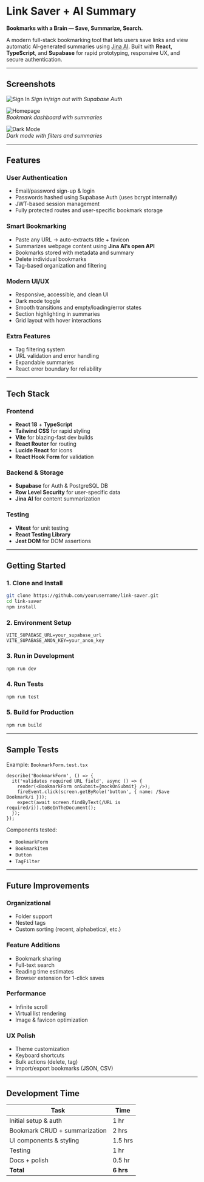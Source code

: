 #  Link Saver + AI Summary  
**Bookmarks with a Brain — Save, Summarize, Search.**

A modern full-stack bookmarking tool that lets users save links and view automatic AI-generated summaries using [Jina AI](https://jina.ai/). Built with **React**, **TypeScript**, and **Supabase** for rapid prototyping, responsive UX, and secure authentication.

---

##  Screenshots

![Sign In](public/1..png) 
*Sign in/sign out with Supabase Auth*

![Homepage](public/2..png)  
*Bookmark dashboard with summaries*

![Dark Mode](public/3..png)  
*Dark mode with filters and summaries*

---

##  Features

###  User Authentication  
- Email/password sign-up & login  
- Passwords hashed using Supabase Auth (uses bcrypt internally)  
- JWT-based session management  
- Fully protected routes and user-specific bookmark storage

###  Smart Bookmarking  
- Paste any URL → auto-extracts title + favicon  
- Summarizes webpage content using **Jina AI’s open API**  
- Bookmarks stored with metadata and summary  
- Delete individual bookmarks  
- Tag-based organization and filtering

###  Modern UI/UX  
- Responsive, accessible, and clean UI  
- Dark mode toggle  
- Smooth transitions and empty/loading/error states  
- Section highlighting in summaries  
- Grid layout with hover interactions

###  Extra Features  
- Tag filtering system  
- URL validation and error handling  
- Expandable summaries  
- React error boundary for reliability

---

##  Tech Stack

###  Frontend
- **React 18** + **TypeScript**
- **Tailwind CSS** for rapid styling
- **Vite** for blazing-fast dev builds
- **React Router** for routing
- **Lucide React** for icons
- **React Hook Form** for validation

###  Backend & Storage
- **Supabase** for Auth & PostgreSQL DB  
- **Row Level Security** for user-specific data  
- **Jina AI** for content summarization

###  Testing
- **Vitest** for unit testing  
- **React Testing Library**  
- **Jest DOM** for DOM assertions  

---

##  Getting Started

### 1. Clone and Install
```bash
git clone https://github.com/yourusername/link-saver.git
cd link-saver
npm install
```

### 2. Environment Setup
```env
VITE_SUPABASE_URL=your_supabase_url
VITE_SUPABASE_ANON_KEY=your_anon_key
```

### 3. Run in Development
```bash
npm run dev
```

### 4. Run Tests
```bash
npm run test
```

### 5. Build for Production
```bash
npm run build
```

---

##  Sample Tests

Example: `BookmarkForm.test.tsx`
```tsx
describe('BookmarkForm', () => {
  it('validates required URL field', async () => {
    render(<BookmarkForm onSubmit={mockOnSubmit} />);
    fireEvent.click(screen.getByRole('button', { name: /Save Bookmark/i }));
    expect(await screen.findByText(/URL is required/i)).toBeInTheDocument();
  });
});
```

Components tested:
- `BookmarkForm`
- `BookmarkItem`
- `Button`
- `TagFilter`

---

##  Future Improvements

### Organizational
- Folder support  
- Nested tags  
- Custom sorting (recent, alphabetical, etc.)

### Feature Additions
- Bookmark sharing  
- Full-text search  
- Reading time estimates  
- Browser extension for 1-click saves

### Performance
- Infinite scroll  
- Virtual list rendering  
- Image & favicon optimization

### UX Polish
- Theme customization  
- Keyboard shortcuts  
- Bulk actions (delete, tag)  
- Import/export bookmarks (JSON, CSV)

---

##  Development Time

| Task                          | Time |
|------------------------------|------|
| Initial setup & auth         | 1 hr |
| Bookmark CRUD + summarization| 2 hrs |
| UI components & styling      | 1.5 hrs |
| Testing                      | 1 hr |
| Docs + polish                | 0.5 hr |
| **Total**                    | **6 hrs** |
